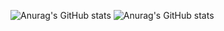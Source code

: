 ![Anurag's GitHub stats](https://github-readme-stats.vercel.app/api?username=ErenDub&count_private=true)
![Anurag's GitHub stats](https://github-readme-stats.vercel.app/api?username=anuraghazra&show_icons=true)
